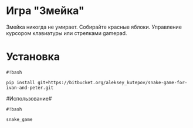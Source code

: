 # Игра "Змейка" #

Змейка никогда не умирает. Собирайте красные яблоки. Управление курсором клавиатуры или стрелками gamepad.

# Установка #

```
#!bash

pip install git+https://bitbucket.org/aleksey_kutepov/snake-game-for-ivan-and-peter.git
```


#Использование#

```
#!bash

snake_game
```